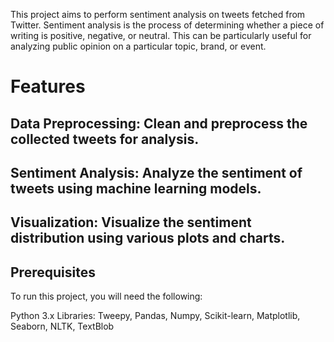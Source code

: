 This project aims to perform sentiment analysis on tweets fetched from Twitter. Sentiment analysis is the process of determining whether a piece of writing is positive, negative, or neutral. This can be particularly useful for analyzing public opinion on a particular topic, brand, or event.

# Features
## Data Preprocessing: Clean and preprocess the collected tweets for analysis.
## Sentiment Analysis: Analyze the sentiment of tweets using machine learning models.
## Visualization: Visualize the sentiment distribution using various plots and charts.
## Prerequisites
To run this project, you will need the following:

Python 3.x
Libraries: Tweepy, Pandas, Numpy, Scikit-learn, Matplotlib, Seaborn, NLTK, TextBlob
